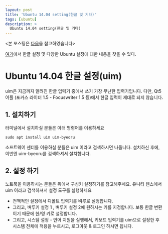 ```yaml
---
layout: post
title: 'Ubuntu 14.04 setting(한글 및 기타)'
tags: [ubuntu]
description: >
  Ubuntu 14.04 setting(한글 및 기타)
---
```

<본 포스팅은 [다음](http://blog.daum.net/bagjunggyu/154)을 참고하였습니다>

[여기](http://blog.daum.net/bagjunggyu/154)에서 한글 설정 및 다양한 Ubuntu 설정에 대한 내용을 찾을 수 있다. 

# Ubuntu 14.04 한글 설정(uim)

uim은 지금까지 알려진 한글 입력기 중에서 쓰기 가장 무난한 입력기입니다. 다만, Qt5 어플 (포커스 라이터 1.5 -  Focuswriter 1.5 등)에서 한글 입력이 제대로 되지 않습니다.

## 1. 설치하기

터미널에서 설치하실 분들은 아래 명령어를 이용하세요

```
sudo apt install uim uim-byeoru 
```

소프트웨어 센터를 이용하실 분들은  uim 이라고 검색하시면 나옵니다. 
설치하신 후에, 이번엔 uim-byeoru를 검색하셔서 설치합니다.

## 2. 설정 하기

노트북을 이용하시는 분들은 위에서 구성키 설정하기를 참고해주세요. 유니티 렌스에서 uim 이라고 검색하셔서 설정 도구를 실행하세요

* 전첵적인 설정에서 디폴트 입력기를 벼루로 설정합니다.
* 그리고, 벼루키 설정 1 , 벼루키 설정 2에 원하시는 키를 지정합니다. 보통 한글 변환이기 때문에 한/영 키로 설정합니다.
* 그리고, 시스템 설정 - 언어 지원을 실행해서, 키보드 입력기를 uim으로 설정한 후
시스템 전체에 적용을 누르시고, 로그아웃 & 로그인 하시면 됩니다.


